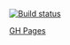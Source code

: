 [![Build status](https://ci.appveyor.com/api/projects/status/o318wlugqafd6yru?svg=true)](https://ci.appveyor.com/project/errand/ra16-redux-market)



[GH Pages](https://errand.github.io/ra16-redux-market/)
